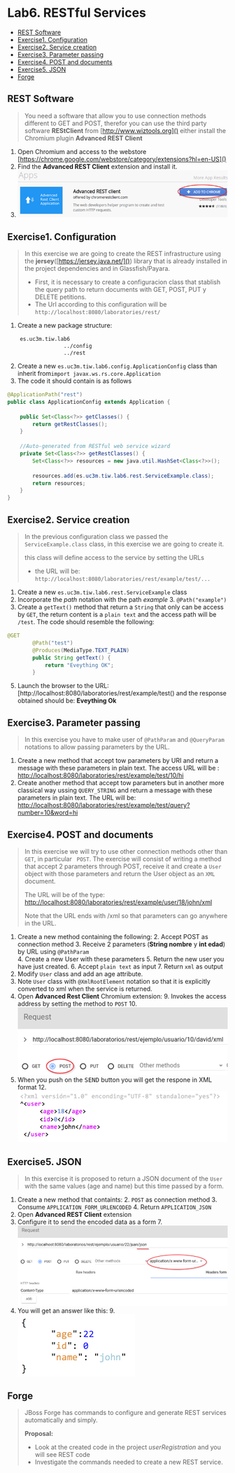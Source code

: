 # Lab6. RESTful Services

<!-- MarkdownTOC -->

- [REST Software](#rest-software)
- [Exercise1. Configuration](#exercise1-configuration)
- [Exercise2. Service creation](#exercise2-service-creation)
- [Exercise3. Parameter passing](#exercise3-parameter-passing)
- [Exercise4. POST and documents](#exercise4-post-and-documents)
- [Exercise5. JSON](#exercise5-json)
- [Forge](#forge)

<!-- /MarkdownTOC -->

## REST Software

>You need a software that allow you to use connection methods different to GET and POST, therefor you can use the third party software __REStClient__ from [http://www.wiztools.org]() either install the Chromium plugin __Advanced REST Client__

1. Open Chromium and access to the webstore [https://chrome.google.com/webstore/category/extensions?hl=en-US]()
2. Find the __Advanced REST Client__ extension and install it.
3. ![](images/Imagen1.png)

## Exercise1. Configuration

> In this exercise we are going to create the REST infrastructure using the  __jersey__([https://jersey.java.net/]()) library that is already installed in the project dependencies and in Glassfish/Payara.
> 
> - First, it is necessary to create a configuracion class that stablish the query path to return documents with  GET, POST, PUT y DELETE petitions.
> - The Url according to this configuration will be `http://localhost:8080/laboratories/rest/`

1. Create a new package structure:

```
    es.uc3m.tiw.lab6
                  ../config
                  ../rest
```

2. Create a new `es.uc3m.tiw.lab6.config.ApplicationConfig` class than inherit from`import javax.ws.rs.core.Application`
3. The code it should contain is as follows

```java
@ApplicationPath("rest")
public class ApplicationConfig extends Application {

    public Set<Class<?>> getClasses() {
        return getRestClasses();
    }
    
    //Auto-generated from RESTful web service wizard
    private Set<Class<?>> getRestClasses() {
        Set<Class<?>> resources = new java.util.HashSet<Class<?>>();
        
        resources.add(es.uc3m.tiw.lab6.rest.ServiceExample.class);
        return resources;    
    }
}
```

## Exercise2. Service creation

> In the previous configuration class we passed the  `ServiceExample.class` class, in this exercise we are going to create it.
> 
> this class will define access to the service by setting the URLs
> 
> - the URL will be: `http://localhost:8080/laboratories/rest/example/test/...`
> 

1. Create a new `es.uc3m.tiw.lab6.rest.ServiceExample` class
2. Incorporate the _path_ notation with the path _example_
    3. `@Path("example")`
4. Create a  `getText()` method that return a `String` that only can be access by `GET`, the return content is a `plain text` and the access path will be `/test`. The code should resemble the following:


```java
@GET
        @Path("test")
        @Produces(MediaType.TEXT_PLAIN)
        public String getText() {
            return "Eveything OK";
        }
```
5. Launch the browser to the URL: [http://localhost:8080/laboratories/rest/example/test() and the response obtained should be: __Eveything Ok__

## Exercise3. Parameter passing

> In this exercise you have to make user of  `@PathParam` and `@QueryParam` notations to allow passing parameters by the URL.

1. Create a new method that accept tow parameters by URI and return a message with these parameters in plain text. The access URL will be : [http://localhost:8080/laboratories/rest/example/test/10/hi]()
2. Create another method that accept tow parameters but in another more classical way ussing `QUERY_STRING` and return a message with these parameters in plain text. The URL will be: [http://localhost:8080/laboratories/rest/example/test/query?number=10&word=hi]()

## Exercise4. POST and documents

> In this exercise we will try to use other connection methods other than `GET`, in particular ` POST`.
> The exercise will consist of writing a method that accept 2 parameters through POST, receive it and create a `User` object with those parameters and return the User object as an `XML` document.
>
> The URL will be of the type: [http://localhost:8080/laboratories/rest/example/user/18/john/xml]()
> 
> Note that the URL ends with /xml so that parameters can go anywhere in the URL.

1. Create a new method containing the following:
    2. Accept POST as connection method 
    3. Receive 2 parameters (__String nombre__ y __int edad__) by URL using `@PathParam`  
    4. Create a new User with these parameters
    5. Return the new user you have just created.
    6. Accept `plain text` as input
    7. Return `xml` as output
6.  Modify  `User` class and add an age attribute.
7.  Note `User` class with `@XmlRootElement` notation so that it is explicitly converted to xml when the service is returned.
8.  Open __Advanced Rest Client__ Chromium extension:
    9.  Invokes the access address by setting the method to `POST`
    10.  ![](images/Imagen2.png)
11.  When you push on the <kbd>SEND</kbd> button you will get the respone in XML format
    12.  ![](images/Imagen3Eng.png)

## Exercise5. JSON

> In this exercise it is proposed to return a JSON document of the `User` with the same values (age and name) but this time passed by a form.
>
1. Create a new method that containts:
    2. `POST` as connection method
    3. Consume `APPLICATION_FORM_URLENCODED`
    4. Return `APPLICATION_JSON`
5. Open __Advanced REST Client__ extension
6. Configure it to send the encoded data as a form
    7. ![](images/Imagen4.png)
8. You will get an answer like this:
    9. ![](images/Imagen5Eng.png)

## Forge

> JBoss Forge has commands to configure and generate REST services automatically and simply.
>
>  __Proposal:__
> - Look at the created code in the project _userRegistration_ and you will see REST code
> - Investigate the commands needed to create a new REST service.

